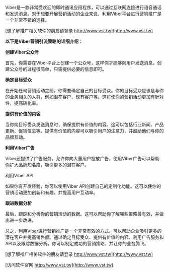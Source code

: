 Viber是一款非常受欢迎的即时通讯应用程序，可以通过互联网连接进行语音通话和发送消息。对于想要开展营销活动的企业来说，利用Viber平台进行营销推广是一个非常不错的选择。

[想了解推广相关软件的朋友请登录 http://www.vst.tw](http://www.vst.tw)

**以下是Viber营销引流策略的详细介绍：**

**创建Viber公众号**

首先，你需要在Viber平台上创建一个公众号，这样你才能够向用户发送消息。创建公众号的过程很简单，只需提供必要的信息即可。

**确定目标受众**

在开始任何营销活动之前，你需要确定自己的目标受众。你的目标受众应该是与你的业务相关的人群，例如潜在客户、现有客户等。这将使你的营销活动更加有针对性，提高转化率。

**提供有价值的内容**

当你向目标受众发送消息时，确保提供有价值的内容。这可以包括行业新闻、产品更新、促销信息等。提供有价值的内容可以吸引用户的注意力，并鼓励他们与你的品牌互动。

**利用Viber广告**

Viber还提供了广告服务，允许你向大量用户投放广告。使用Viber广告可以帮助你扩大品牌知名度，吸引更多的潜在客户。

利用Viber API

如果你有开发经验，你可以使用Viber API创建自己的定制化功能。这可以使你的营销活动更加创新和有趣，并提高用户互动率。

**跟进数据分析**

最后，跟踪和分析你的营销活动的数据。这可以帮助你了解哪些策略最有效，并做出进一步改进。

总之，利用Viber进行营销推广是一个非常有效的方式，可以帮助企业吸引更多的潜在客户并提高销售额。通过确定目标受众、提供有价值的内容、利用广告服务和API以及跟踪数据分析，你可以制定成功的营销策略，并让你的业务腾飞。

[想了解推广相关软件的朋友请登录 http://www.vst.tw](http://www.vst.tw)


[访问软件官网 http://www.vst.tw](http://www.vst.tw)
